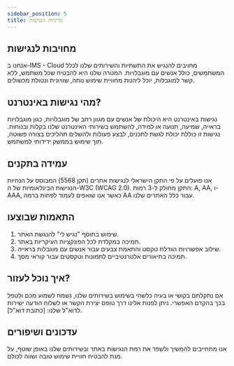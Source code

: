 ```yaml
---
sidebar_position: 5
title: מדיניות הנגישות
---
```


## מחויבות לנגישות

אנחנו ב-IMS - Cloud מחויבים להנגיש את התשתיות והשירותים שלנו לכלל המשתמשים, כולל אנשים עם מוגבלויות. המטרה שלנו היא להבטיח שכל משתמש, ללא קשר למוגבלות, יוכל ליהנות מחוויית שימוש נוחה, שוויונית ונטולת מכשולים.

## מהי נגישות באינטרנט?

נגישות באינטרנט היא היכולת של אנשים עם מגוון רחב של מוגבלויות, כגון מוגבלויות בראייה, שמיעה, תנועה או למידה, להשתמש בשירותי האינטרנט שלנו בקלות ובנוחות. נגישות זו כוללת יכולת לגשת לתכנים, לבצע פעולות ולהשלים תהליכים בצורה פשוטה, תוך שימוש בממשק ידידותי למשתמש.

## עמידה בתקנים

אנו פועלים על פי התקן הישראלי לנגישות אתרים (תקן 5568) המבוסס על הנחיות הנגישות הבינלאומיות של ה-W3C (WCAG 2.0). התקן מחולק ל-3 רמות: A, AA, ו-AAA, כאשר אנו שואפים לעמוד לפחות ברמה AA עבור כלל האתרים שלנו.

## התאמות שבוצעו

1. שימוש בתוסף "נגיש לי" להנגשת האתר.
2. תמיכה במקלדת לכל הפונקציות העיקריות באתר.
3. שילוב אפשרויות הגדלת טקסט והתאמת צבעים עבור אנשים עם מוגבלות בראייה.
4. תמיכה בתיאורים אלטרנטיביים לתמונות וטקסטים עבור קוראי מסך.

## איך נוכל לעזור?

אם נתקלתם בקושי או בעיה כלשהי בשימוש בשירותים שלנו, נשמח לשמוע מכם ולטפל בכך בהקדם האפשרי. ניתן לפנות אלינו דרך טופס יצירת הקשר או לשלוח הודעה ישירות לדוא"ל שלנו: [כתובת דוא"ל].

## עדכונים ושיפורים

אנו מתחייבים להמשיך ולשפר את רמת הנגישות באתר ובשירותים שלנו באופן שוטף, על מנת להבטיח חוויית שימוש טובה ושווה לכולם.